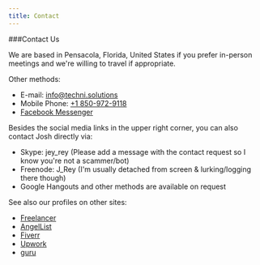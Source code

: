 ```yaml
---
title: Contact
---
```


###Contact Us

We are based in Pensacola, Florida, United States if you prefer in-person meetings and we're willing to travel if appropriate.

Other methods:
* E-mail: [info@techni.solutions](mailto:info@techni.solutions)
* Mobile Phone: [+1 850-972-9118](tel:18509729118)
* [Facebook Messenger](https://www.facebook.com/TechniSolutions/)

Besides the social media links in the upper right corner, you can also contact Josh directly via:
* Skype: jey_rey (Please add a message with the contact request so I know you're not a scammer/bot)
* Freenode: J_Rey (I'm usually detached from screen & lurking/logging there though)
* Google Hangouts and other methods are available on request

See also our profiles on other sites:
* [Freelancer](https://www.freelancer.com/hireme/MrJRey)
* [AngelList](https://angel.co/technisolutions/)
* [Fiverr](https://www.fiverr.com/mr_j_rey)
* [Upwork](https://www.upwork.com/o/profiles/users/_~01a207fbc1a0f9e2ae/)
* [guru](http://www.guru.com/freelancers/joshua-reynolds-1)
